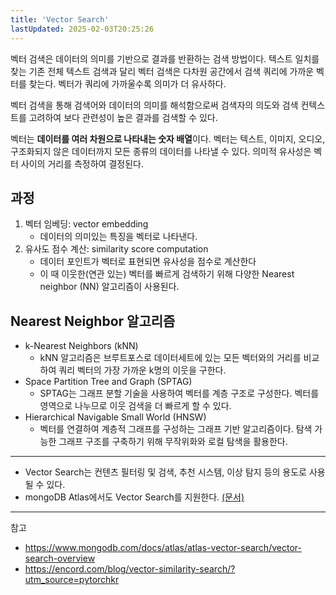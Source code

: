 ```yaml
---
title: 'Vector Search'
lastUpdated: 2025-02-03T20:25:26
---
```

벡터 검색은 데이터의 의미를 기반으로 결과를 반환하는 검색 방법이다. 텍스트 일치를 찾는 기존 전체 텍스트 검색과 달리 벡터 검색은 다차원 공간에서 검색 쿼리에 가까운 벡터를 찾는다. 벡터가 쿼리에 가까울수록 의미가 더 유사하다.

벡터 검색을 통해 검색어와 데이터의 의미를 해석함으로써 검색자의 의도와 검색 컨텍스트를 고려하여 보다 관련성이 높은 결과를 검색할 수 있다.

벡터는 **데이터를 여러 차원으로 나타내는 숫자 배열**이다. 벡터는 텍스트, 이미지, 오디오, 구조화되지 않은 데이터까지 모든 종류의 데이터를 나타낼 수 있다. 의미적 유사성은 벡터 사이의 거리를 측정하여 결정된다.

## 과정 

1. 벡터 임베딩: vector embedding
    - 데이터의 의미있는 특징을 벡터로 나타낸다.
2. 유사도 점수 계산: similarity score computation
    - 데이터 포인트가 벡터로 표현되면 유사성을 점수로 계산한다
    - 이 때 이웃한(연관 있는) 벡터를 빠르게 검색하기 위해 다양한 Nearest neighbor (NN) 알고리즘이 사용된다. 

## Nearest Neighbor 알고리즘 

- k-Nearest Neighbors (kNN)
    - kNN 알고리즘은 브루트포스로 데이터세트에 있는 모든 벡터와의 거리를 비교하여 쿼리 벡터의 가장 가까운 k명의 이웃을 구한다. 
- Space Partition Tree and Graph (SPTAG)
    - SPTAG는 그래프 분할 기술을 사용하여 벡터를 계층 구조로 구성한다. 벡터를 영역으로 나누므로 이웃 검색을 더 빠르게 할 수 있다.
- Hierarchical Navigable Small World (HNSW)
    - 벡터를 연결하여 계층적 그래프를 구성하는 그래프 기반 알고리즘이다. 탐색 가능한 그래프 구조를 구축하기 위해 무작위화와 로컬 탐색을 활용한다.

---

- Vector Search는 컨텐츠 필터링 및 검색, 추천 시스템, 이상 탐지 등의 용도로 사용될 수 있다.
- mongoDB Atlas에서도 Vector Search를 지원한다. [(문서)](https://www.mongodb.com/docs/atlas/atlas-vector-search/vector-search-overview/)

---
참고
- https://www.mongodb.com/docs/atlas/atlas-vector-search/vector-search-overview
- https://encord.com/blog/vector-similarity-search/?utm_source=pytorchkr
